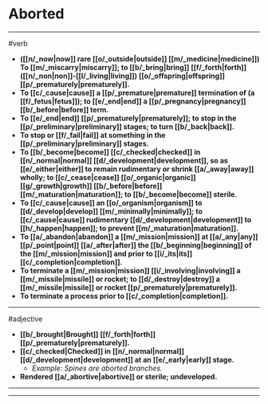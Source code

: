 # Aborted
---
#verb
- **([[n/_now|now]] rare [[o/_outside|outside]] [[m/_medicine|medicine]]) To [[m/_miscarry|miscarry]]; to [[b/_bring|bring]] [[f/_forth|forth]] ([[n/_non|non]]-[[l/_living|living]]) [[o/_offspring|offspring]] [[p/_prematurely|prematurely]].**
- **To [[c/_cause|cause]] a [[p/_premature|premature]] termination of (a [[f/_fetus|fetus]]); to [[e/_end|end]] a [[p/_pregnancy|pregnancy]] [[b/_before|before]] term.**
- **To [[e/_end|end]] [[p/_prematurely|prematurely]]; to stop in the [[p/_preliminary|preliminary]] stages; to turn [[b/_back|back]].**
- **To stop or [[f/_fail|fail]] at something in the [[p/_preliminary|preliminary]] stages.**
- **To [[b/_become|become]] [[c/_checked|checked]] in [[n/_normal|normal]] [[d/_development|development]], so as [[e/_either|either]] to remain rudimentary or shrink [[a/_away|away]] wholly; to [[c/_cease|cease]] [[o/_organic|organic]] [[g/_growth|growth]] [[b/_before|before]] [[m/_maturation|maturation]]; to [[b/_become|become]] sterile.**
- **To [[c/_cause|cause]] an [[o/_organism|organism]] to [[d/_develop|develop]] [[m/_minimally|minimally]]; to [[c/_cause|cause]] rudimentary [[d/_development|development]] to [[h/_happen|happen]]; to prevent [[m/_maturation|maturation]].**
- **To [[a/_abandon|abandon]] a [[m/_mission|mission]] at [[a/_any|any]] [[p/_point|point]] [[a/_after|after]] the [[b/_beginning|beginning]] of the [[m/_mission|mission]] and prior to [[i/_its|its]] [[c/_completion|completion]].**
- **To terminate a [[m/_mission|mission]] [[i/_involving|involving]] a [[m/_missile|missile]] or rocket; to [[d/_destroy|destroy]] a [[m/_missile|missile]] or rocket [[p/_prematurely|prematurely]].**
- **To terminate a process prior to [[c/_completion|completion]].**
---
#adjective
- **[[b/_brought|Brought]] [[f/_forth|forth]] [[p/_prematurely|prematurely]].**
- **[[c/_checked|Checked]] in [[n/_normal|normal]] [[d/_development|development]] at an [[e/_early|early]] stage.**
	- _Example: Spines are aborted branches._
- **Rendered [[a/_abortive|abortive]] or sterile; undeveloped.**
---
---
